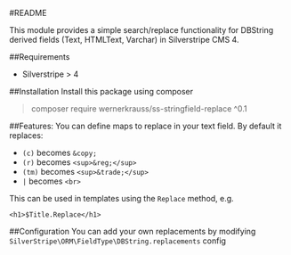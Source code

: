 #README

This module provides a simple search/replace functionality for DBString derived fields (Text, HTMLText, Varchar) in Silverstripe CMS 4.

##Requirements
* Silverstripe > 4

##Installation
Install this package using composer

> composer require wernerkrauss/ss-stringfield-replace ^0.1

##Features:
You can define maps to replace in your text field. By default it replaces: 
*  `(c)` becomes  `&copy;`
* `(r)` becomes `<sup>&reg;</sup>`
* `(tm)` becomes `<sup>&trade;</sup>`
* `|` becomes `<br>`

This can be used in templates using the `Replace` method, e.g. 

```
<h1>$Title.Replace</h1>
```

##Configuration
You can add your own replacements by modifying `SilverStripe\ORM\FieldType\DBString.replacements` config

